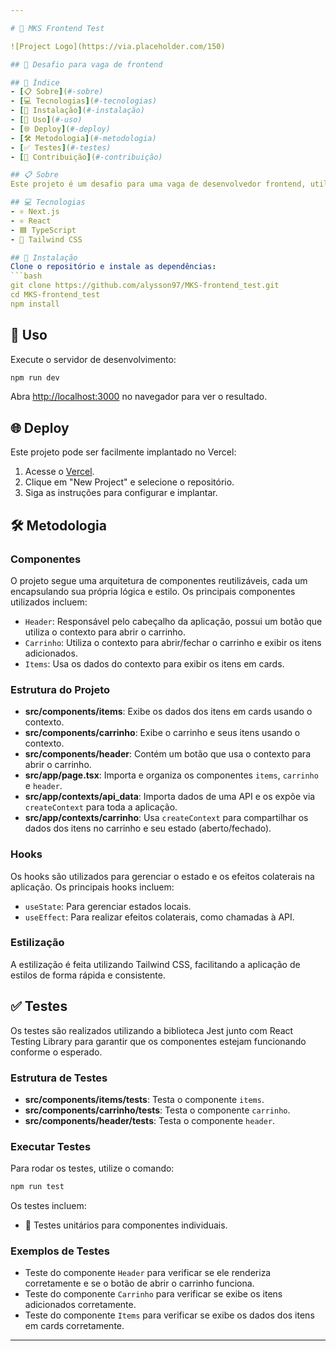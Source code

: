 ```yaml
---

# 🛒 MKS Frontend Test

![Project Logo](https://via.placeholder.com/150)

## 🚀 Desafio para vaga de frontend

## 📑 Índice
- [📋 Sobre](#-sobre)
- [💻 Tecnologias](#-tecnologias)
- [🔧 Instalação](#-instalação)
- [🚀 Uso](#-uso)
- [🌐 Deploy](#-deploy)
- [🛠️ Metodologia](#-metodologia)
- [✅ Testes](#-testes)
- [🤝 Contribuição](#-contribuição)

## 📋 Sobre
Este projeto é um desafio para uma vaga de desenvolvedor frontend, utilizando Next.js e Tailwind CSS.

## 💻 Tecnologias
- ⚛️ Next.js
- ⚛️ React
- 🟦 TypeScript
- 🎨 Tailwind CSS

## 🔧 Instalação
Clone o repositório e instale as dependências:
```bash
git clone https://github.com/alysson97/MKS-frontend_test.git
cd MKS-frontend_test
npm install
```

## 🚀 Uso
Execute o servidor de desenvolvimento:
```bash
npm run dev
```
Abra [http://localhost:3000](http://localhost:3000) no navegador para ver o resultado.

## 🌐 Deploy
Este projeto pode ser facilmente implantado no Vercel:
1. Acesse o [Vercel](https://vercel.com/).
2. Clique em "New Project" e selecione o repositório.
3. Siga as instruções para configurar e implantar.

## 🛠️ Metodologia
### Componentes
O projeto segue uma arquitetura de componentes reutilizáveis, cada um encapsulando sua própria lógica e estilo. Os principais componentes utilizados incluem:

- `Header`: Responsável pelo cabeçalho da aplicação, possui um botão que utiliza o contexto para abrir o carrinho.
- `Carrinho`: Utiliza o contexto para abrir/fechar o carrinho e exibir os itens adicionados.
- `Items`: Usa os dados do contexto para exibir os itens em cards.

### Estrutura do Projeto
- **src/components/items**: Exibe os dados dos itens em cards usando o contexto.
- **src/components/carrinho**: Exibe o carrinho e seus itens usando o contexto.
- **src/components/header**: Contém um botão que usa o contexto para abrir o carrinho.
- **src/app/page.tsx**: Importa e organiza os componentes `items`, `carrinho` e `header`.
- **src/app/contexts/api_data**: Importa dados de uma API e os expõe via `createContext` para toda a aplicação.
- **src/app/contexts/carrinho**: Usa `createContext` para compartilhar os dados dos itens no carrinho e seu estado (aberto/fechado).

### Hooks
Os hooks são utilizados para gerenciar o estado e os efeitos colaterais na aplicação. Os principais hooks incluem:
- `useState`: Para gerenciar estados locais.
- `useEffect`: Para realizar efeitos colaterais, como chamadas à API.

### Estilização
A estilização é feita utilizando Tailwind CSS, facilitando a aplicação de estilos de forma rápida e consistente.

## ✅ Testes
Os testes são realizados utilizando a biblioteca Jest junto com React Testing Library para garantir que os componentes estejam funcionando conforme o esperado.

### Estrutura de Testes
- **src/components/items/tests**: Testa o componente `items`.
- **src/components/carrinho/tests**: Testa o componente `carrinho`.
- **src/components/header/tests**: Testa o componente `header`.

### Executar Testes
Para rodar os testes, utilize o comando:
```bash
npm run test
```

Os testes incluem:
- 🧪 Testes unitários para componentes individuais.

### Exemplos de Testes
- Teste do componente `Header` para verificar se ele renderiza corretamente e se o botão de abrir o carrinho funciona.
- Teste do componente `Carrinho` para verificar se exibe os itens adicionados corretamente.
- Teste do componente `Items` para verificar se exibe os dados dos itens em cards corretamente.


---
```


